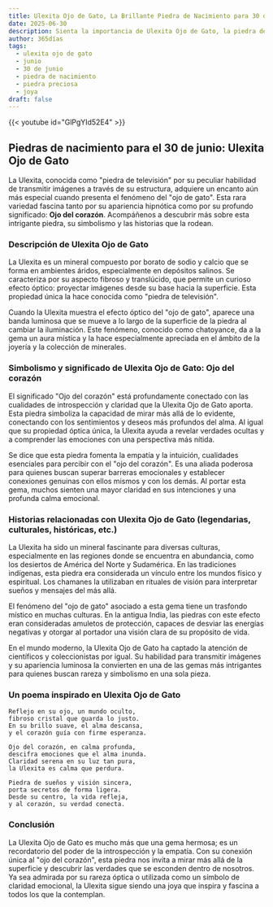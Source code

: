 ```yaml
---
title: Ulexita Ojo de Gato, La Brillante Piedra de Nacimiento para 30 de junio
date: 2025-06-30
description: Sienta la importancia de Ulexita Ojo de Gato, la piedra de nacimiento de 30 de junio que simboliza Ojo del corazón. Deje que su belleza y significado iluminen su día.
author: 365días
tags:
  - ulexita ojo de gato
  - junio
  - 30 de junio
  - piedra de nacimiento
  - piedra preciosa
  - joya
draft: false
---
```


{{< youtube id="GlPgYId52E4" >}}

## Piedras de nacimiento para el 30 de junio: Ulexita Ojo de Gato

La Ulexita, conocida como "piedra de televisión" por su peculiar habilidad de transmitir imágenes a través de su estructura, adquiere un encanto aún más especial cuando presenta el fenómeno del "ojo de gato". Esta rara variedad fascina tanto por su apariencia hipnótica como por su profundo significado: **Ojo del corazón**. Acompáñenos a descubrir más sobre esta intrigante piedra, su simbolismo y las historias que la rodean.

### Descripción de Ulexita Ojo de Gato

La Ulexita es un mineral compuesto por borato de sodio y calcio que se forma en ambientes áridos, especialmente en depósitos salinos. Se caracteriza por su aspecto fibroso y translúcido, que permite un curioso efecto óptico: proyectar imágenes desde su base hacia la superficie. Esta propiedad única la hace conocida como "piedra de televisión".

Cuando la Ulexita muestra el efecto óptico del "ojo de gato", aparece una banda luminosa que se mueve a lo largo de la superficie de la piedra al cambiar la iluminación. Este fenómeno, conocido como chatoyance, da a la gema un aura mística y la hace especialmente apreciada en el ámbito de la joyería y la colección de minerales.

### Simbolismo y significado de Ulexita Ojo de Gato: Ojo del corazón

El significado "Ojo del corazón" está profundamente conectado con las cualidades de introspección y claridad que la Ulexita Ojo de Gato aporta. Esta piedra simboliza la capacidad de mirar más allá de lo evidente, conectando con los sentimientos y deseos más profundos del alma. Al igual que su propiedad óptica única, la Ulexita ayuda a revelar verdades ocultas y a comprender las emociones con una perspectiva más nítida.

Se dice que esta piedra fomenta la empatía y la intuición, cualidades esenciales para percibir con el "ojo del corazón". Es una aliada poderosa para quienes buscan superar barreras emocionales y establecer conexiones genuinas con ellos mismos y con los demás. Al portar esta gema, muchos sienten una mayor claridad en sus intenciones y una profunda calma emocional.

### Historias relacionadas con Ulexita Ojo de Gato (legendarias, culturales, históricas, etc.)

La Ulexita ha sido un mineral fascinante para diversas culturas, especialmente en las regiones donde se encuentra en abundancia, como los desiertos de América del Norte y Sudamérica. En las tradiciones indígenas, esta piedra era considerada un vínculo entre los mundos físico y espiritual. Los chamanes la utilizaban en rituales de visión para interpretar sueños y mensajes del más allá.

El fenómeno del "ojo de gato" asociado a esta gema tiene un trasfondo místico en muchas culturas. En la antigua India, las piedras con este efecto eran consideradas amuletos de protección, capaces de desviar las energías negativas y otorgar al portador una visión clara de su propósito de vida.

En el mundo moderno, la Ulexita Ojo de Gato ha captado la atención de científicos y coleccionistas por igual. Su habilidad para transmitir imágenes y su apariencia luminosa la convierten en una de las gemas más intrigantes para quienes buscan rareza y simbolismo en una sola pieza.

### Un poema inspirado en Ulexita Ojo de Gato

```
Reflejo en su ojo, un mundo oculto,  
fibroso cristal que guarda lo justo.  
En su brillo suave, el alma descansa,  
y el corazón guía con firme esperanza.  

Ojo del corazón, en calma profunda,  
descifra emociones que el alma inunda.  
Claridad serena en su luz tan pura,  
la Ulexita es calma que perdura.  

Piedra de sueños y visión sincera,  
porta secretos de forma ligera.  
Desde su centro, la vida refleja,  
y al corazón, su verdad conecta.  
```

### Conclusión

La Ulexita Ojo de Gato es mucho más que una gema hermosa; es un recordatorio del poder de la introspección y la empatía. Con su conexión única al "ojo del corazón", esta piedra nos invita a mirar más allá de la superficie y descubrir las verdades que se esconden dentro de nosotros. Ya sea admirada por su rareza óptica o utilizada como un símbolo de claridad emocional, la Ulexita sigue siendo una joya que inspira y fascina a todos los que la contemplan.
